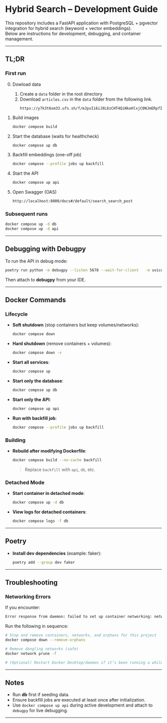 # Hybrid Search – Development Guide

This repository includes a FastAPI application with PostgreSQL + pgvector integration for hybrid search (keyword + vector embeddings).  
Below are instructions for development, debugging, and container management.

---

## TL;DR

### First run

0. Dowload data

    1. Create a `data` folder in the root directory
    2. Download `articles.csv` in the `data` folder from the following link.
          ```text
          https://y7k3t6xm33.ufs.sh/f/mJpxIi6iJ8L6zCHT4QiNkoHlxjC0NJmERpfI15znaVL6y7dB
          ```
1. Build images
    ```bash
    docker compose build
    ```
2. Start the database (waits for healthcheck)
    ```bash
    docker compose up db
    ```
3. Backfill embeddings (one-off job)
    ```bash
    docker compose --profile jobs up backfill
    ```
4. Start the API
    ```bash
    docker compose up api
    ```
5. Open Swagger (OAS)
    ```bash
    http://localhost:8000/docs#/default/search_search_post
    ```

### Subsequent runs

```bash
docker compose up -d db
docker compose up -d api
```

---

## Debugging with Debugpy

To run the API in debug mode:

```bash
poetry run python -m debugpy --listen 5678 --wait-for-client   -m uvicorn app.main:app --reload --host 0.0.0.0 --port 8000
```

Then attach to **debugpy** from your IDE.

---

## Docker Commands

### Lifecycle

- **Soft shutdown** (stop containers but keep volumes/networks):
  ```bash
  docker compose down
  ```

- **Hard shutdown** (remove containers + volumes):
  ```bash
  docker compose down -v
  ```

- **Start all services**:
  ```bash
  docker compose up
  ```

- **Start only the database**:
  ```bash
  docker compose up db
  ```

- **Start only the API**:
  ```bash
  docker compose up api
  ```

- **Run with backfill job**:
  ```bash
  docker compose --profile jobs up backfill
  ```

### Building

- **Rebuild after modifying Dockerfile**:
  ```bash
  docker compose build --no-cache backfill
  ```
  > Replace `backfill` with `api`, `db`, etc.

### Detached Mode

- **Start container in detached mode**:
  ```bash
  docker compose up -d db
  ```

- **View logs for detached containers**:
  ```bash
  docker compose logs -f db
  ```

---

## Poetry

- **Install dev dependencies** (example: faker):
  ```bash
  poetry add --group dev faker
  ```

---

## Troubleshooting

### Networking Errors

If you encounter:

```bash
Error response from daemon: failed to set up container networking: network <id> not found
```

Run the following in sequence:

```bash
# Stop and remove containers, networks, and orphans for this project
docker compose down --remove-orphans

# Remove dangling networks (safe)
docker network prune -f

# (Optional) Restart Docker Desktop/daemon if it’s been running a while
```

---

## Notes

- Run **db** first if seeding data.  
- Ensure backfill jobs are executed at least once after initialization.  
- Use `docker compose up api` during active development and attach to `debugpy` for live debugging.

---
